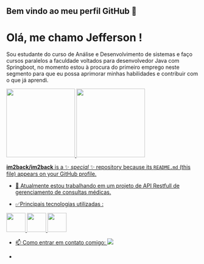 ## Bem vindo ao meu perfil GitHub 👋

# Olá, me chamo Jefferson ! 

Sou estudante do curso de Análise e Desenvolvimento de sistemas e faço cursos paralelos a
faculdade voltados para desenvolvedor Java com Springboot, no momento estou à procura do primeiro
emprego neste segmento para que eu possa aprimorar minhas habilidades e contribuir com o que já
aprendi. 


<div>
<a href="https://github.com/seu-usuário-aqui">
<img loading="lazy" height="180em" src="https://github-readme-stats.vercel.app/api/top-langs/?username=im2back&layout=compact&langs_count=7&theme=dracula"/>
<img loading="lazy" height="180em" src="https://github-readme-stats.vercel.app/api?username=im2back&show_icons=true&theme=dracula&include_all_commits=true&count_private=true"/>
</div>

**im2back/im2back** is a ✨ _special_ ✨ repository because its `README.md` (this file) appears on your GitHub profile.

- 🔭 Atualmente estou trabalhando em um projeto de API Restfull de gerenciamento de consultas médicas. 

- ✅Principais tecnologias utilizadas :
  
<img loading="lazy" height="50em" src="https://cdn.jsdelivr.net/gh/devicons/devicon/icons/spring/spring-plain-wordmark.svg" /> <img loading="lazy" height="50em" src="https://cdn.jsdelivr.net/gh/devicons/devicon/icons/java/java-original.svg" /> <img loading="lazy" height="50em" src="https://cdn.jsdelivr.net/gh/devicons/devicon/icons/github/github-original-wordmark.svg" />



- 📫 Como entrar em contato comigo: 
<a href="https://www.linkedin.com/in/jefferson-richards-sena-de-souza-4110a3222/" target="_blank"><img loading="lazy" src="https://img.shields.io/badge/-LinkedIn-%230077B5?style=for-the-badge&logo=linkedin&logoColor=white" target="_blank"></a>

-
